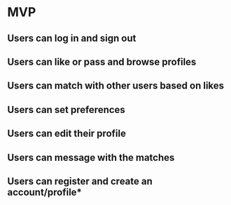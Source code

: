 # MVP

## Users can log in and sign out

## Users can like or pass and browse profiles

## Users can match with other users based on likes

## Users can set preferences

## Users can edit their profile

## Users can message with the matches


## Users can register and create an account/profile*

